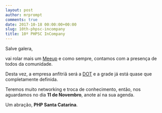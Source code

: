 ```yaml
---
layout: post
author: mrprompt
comments: true
date: 2017-10-18 00:00:00+00:00
slug: 10th-phpsc-incompany
title: 10º PHPSC InCompany
---
```


Salve galera,

vai rolar mais um [Meeup](https://www.meetup.com/pt-BR/PHPSC-Floripa/) e como sempre, contamos com a presença de todos da comunidade.

Desta vez, a empresa anfitriã será a [DOT](http://dotgroup.com.br/) e a grade já está quase que completamente definida.

Teremos muito networking e troca de conhecimento, então, nos aguardamos no dia **11 de Novembro**, anote aí na sua agenda.
 
Um abração,
**PHP Santa Catarina**.
